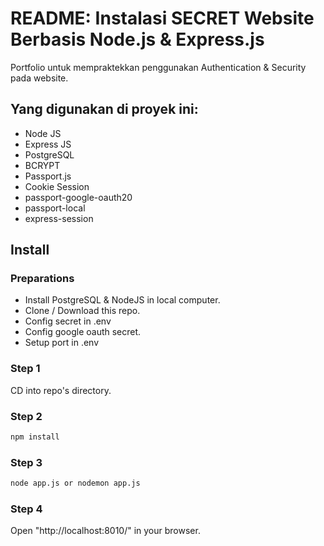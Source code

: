 <h1>README: Instalasi SECRET Website Berbasis Node.js & Express.js</h1>
<p>Portfolio untuk mempraktekkan penggunakan Authentication & Security pada website.</p>
<div>
  <h2>Yang digunakan di proyek ini: </h2>
  <ul>
    <li>
      Node JS
    </li>
    <li>
      Express JS
    </li>
    <li>
      PostgreSQL
    </li>
    <li>
      BCRYPT
    </li>
    <li>
      Passport.js
    </li>
    <li>
      Cookie Session
    </li>
    <li>
      passport-google-oauth20
    </li>
    <li>
      passport-local
    </li>
    <li>
      express-session
    </li>
  </ul>
</div>
<h2>Install</h2>

### Preparations
- Install PostgreSQL & NodeJS in local computer.
- Clone / Download this repo. 
- Config secret in .env
- Config google oauth secret.
- Setup port in .env

### Step 1
CD into repo's directory.

### Step 2
```sh
npm install
```

### Step 3
```sh
node app.js or nodemon app.js
```

### Step 4
Open "http://localhost:8010/" in your browser.

